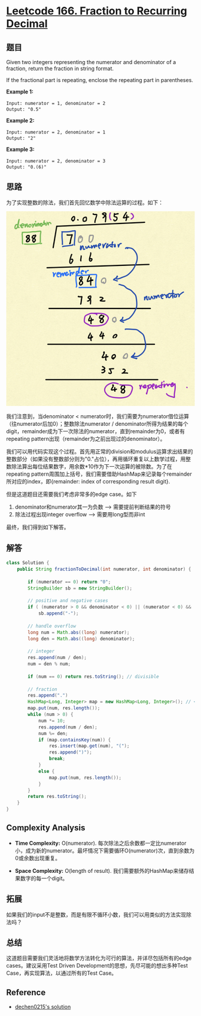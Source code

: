 # [Leetcode 166. Fraction to Recurring Decimal](https://leetcode.com/problems/fraction-to-recurring-decimal/)

## 题目

Given two integers representing the numerator and denominator of a fraction, return the fraction in string format.

If the fractional part is repeating, enclose the repeating part in parentheses.

**Example 1:**
```
Input: numerator = 1, denominator = 2
Output: "0.5"
```
**Example 2:**
```
Input: numerator = 2, denominator = 1
Output: "2"
```
**Example 3:**
```
Input: numerator = 2, denominator = 3
Output: "0.(6)"
```

## 思路

为了实现整数的除法，我们首先回忆数学中除法运算的过程。如下：

![Division](../Resources/LC166-Division.png)

我们注意到，当denominator < numerator时，我们需要为numerator借位运算（往numerator后加0）；整数除法numerator / denominator所得为结果的每个digit，remainder成为下一次除法的numerator，直到remainder为0，或者有repeating pattern出现（remainder为之前出现过的denominator）。

我们可以用代码实现这个过程。首先用正常的division和modulus运算求出结果的整数部分（如果没有整数部分则为"0."占位），再用循环重复以上数学过程，用整数除法算出每位结果数字，用余数*10作为下一次运算的被除数。为了在repeating pattern周围加上括号，我们需要借助HashMap来记录每个remainder所对应的index，即{remainder: index of corresponding result digit}. 

但是这道题目还需要我们考虑非常多的edge case。如下
1. denominator和numerator其一为负数  --> 需要提前判断结果的符号
2. 除法过程出现integer overflow      --> 需要用long型而非int

最终，我们得到如下解答。

## 解答
```java
class Solution {
    public String fractionToDecimal(int numerator, int denominator) {
        
        if (numerator == 0) return "0";
        StringBuilder sb = new StringBuilder();
        
        // positive and negative cases
        if ( (numerator > 0 && denominator < 0) || (numerator < 0) && (denominator > 0) )
            sb.append("-");
        
        // handle overflow
        long num = Math.abs((long) numerator);
        long den = Math.abs((long) denominator);
        
        // integer 
        res.append(num / den);
        num = den % num;
        
        if (num == 0) return res.toString(); // divisible
        
        // fraction
        res.append(".")
        HashMap<Long, Integer> map = new HashMap<Long, Integer>(); // <key, value> = <remainder, index>
        map.put(num, res.length());
        while (num > 0) {
            num *= 10;
            res.append(num / den);
            num %= den;
            if (map.containsKey(num)) {
                res.insert(map.get(num), "(");
                res.append(")");
                break;
            }
            else {
                map.put(num, res.length());
            }
        }
        return res.toString();
    }
}
```
## Complexity Analysis

- **Time Complexity:** O(numerator). 每次除法之后余数都一定比numerator小，成为新的numerator。最坏情况下需要循环O(numerator)次，直到余数为0或余数出现重复。

- **Space Complexity:** O(length of result). 我们需要额外的HashMap来储存结果数字的每一个digit。

## 拓展

如果我们的input不是整数，而是有限不循环小数，我们可以用类似的方法实现除法吗？

## 总结

这道题目需要我们灵活地将数学方法转化为可行的算法，并详尽包括所有的edge cases。建议采用Test Driven Development的思想，先尽可能的想出多种Test Case，再实现算法，以通过所有的Test Case。

## Reference

- [dechen0215's solution](https://leetcode.com/problems/fraction-to-recurring-decimal/discuss/51106/My-clean-Java-solution)